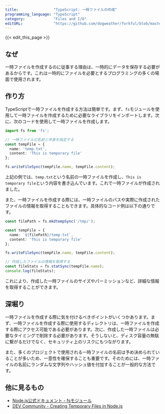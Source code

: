 ```yaml
---
title:                "TypeScript: 一時ファイルの作成"
programming_language: "TypeScript"
category:             "Files and I/O"
editURL:              "https://github.com/dogweather/forkful/blob/master/content/ja/typescript/creating-a-temporary-file.md"
---
```


{{< edit_this_page >}}

## なぜ

一時ファイルを作成するのに従事する理由は、一時的にデータを保存する必要があるからです。これは一時的にファイルを必要とするプログラミングの多くの場面で使用されます。

## 作り方

TypeScriptで一時ファイルを作成する方法は簡単です。まず、`fs`モジュールを使用して一時ファイルを作成するために必要なライブラリをインポートします。次に、次のコードを使用して一時ファイルを作成します。

```TypeScript
import fs from 'fs';

// 一時ファイルの名前と中身を指定する
const tempFile = {
  name: 'temp.txt',
  content: 'This is temporary file'
};

fs.writeFileSync(tempFile.name, tempFile.content);
```

上記の例では、`temp.txt`という名前の一時ファイルを作成し、`This is temporary file`という内容を書き込んでいます。これで一時ファイルが作成されました。

また、一時ファイルを作成する際には、一時ファイルのパスや実際に作成されたファイルの情報を取得することもできます。具体的なコード例は以下の通りです。

```TypeScript
const filePath = fs.mkdtempSync('/tmp/');

const tempFile = {
  name: `${filePath}/temp.txt`,
  content: 'This is temporary file'
};

fs.writeFileSync(tempFile.name, tempFile.content);

// 作成したファイルの情報を取得する
const fileStats = fs.statSync(tempFile.name);
console.log(fileStats);
```

これにより、作成した一時ファイルのサイズやパーミッションなど、詳細な情報を取得することができます。

## 深堀り

一時ファイルを作成する際に気を付けるべきポイントがいくつかあります。まず、一時ファイルを作成する際に使用するディレクトリは、一時ファイルを作成する際にアクセス可能である必要があります。次に、作成した一時ファイルは必要なタイミングで削除する必要があります。そうしないと、ディスク容量の無駄に繋がるだけでなく、セキュリティ上のリスクにもつながります。

また、多くのプロジェクトで使用される一時ファイルの名前は予め決められていることが多いため、一意性を確保することも重要です。そのためには、一時ファイルの名前にランダムな文字列やハッシュ値を付加することが一般的な方法です。

## 他に見るもの

- [Node.js公式ドキュメント - fsモジュール](https://nodejs.org/api/fs.html)
- [DEV Community - Creating Temporary Files in Node.js](https://dev.to/johnkirtley/creating-temporary-files-in-node-js-18f5)
